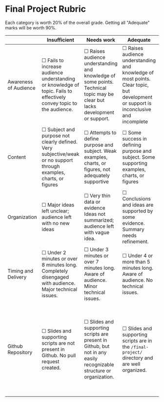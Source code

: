 # Final Project Rubric

Each category is worth 20% of the overall grade.  Getting all "Adequate" marks will be worth 90%.

||Insufficient|Needs work|Adequate|Exemplary|
|---|---|---|---|---|
|Awareness of Audience|☐ Fails to increase audience understanding or knowledge of topic. Fails to effectively convey topic to the audience. |☐ Raises audience understanding and knowledge of some points. Technical topic may be clear but lacks development or support.|☐ Raises audience understanding and knowledge of most points. Clear topic, but development or support is inconclusive and incomplete|☐ Significantly increases audience understanding and knowledge of topic. Effectively conveys the technical topic to an audience|
|Content|☐ Subject and purpose not clearly defined. Very subjective/weak or no support through examples, charts, or figures|☐ Attempts to define purpose and subject. Weak examples, charts, or figures, not adequately supportive|☐ Some success in defining purpose and subject. Some supporting examples, charts, or figures|☐ Clear purpose and subject. Pertinent objective examples, charts, or figures|
|Organization|☐ Major ideas left unclear; audience left with no new ideas|☐ Very thin data or evidence Ideas not summarized; audience left with vague idea.|☐ Conclusions and ideas are  supported by some evidence. Summary needs refinement.|☐ Conclusions/ideas are supported by ample evidence. Major ideas are summarized; audience has full understanding of position.|
|Timing and Delivery|☐ Under 2 minutes or over 8 minutes long. Completely disengaged with audience. Major technical issues.|☐ Under 3 minutes or over 7 minutes long. Aware of audience. Minor technical issues.|☐ Under 4 or more than 5 minutes long. Aware of audience. No technical issues.|☐ Between 4 and 5 minutes long. Interacts with audience. No technical issues.|
|Github Repository|☐ Slides and supporting scripts are not present in Github. No pull request created.|☐ Slides and supporting scripts are present in Github, but not in any easily recognizable structure or organization.|☐ Slides and supporting scripts are in the `/final-project/` directory and are well organized.|☐ Slides and supporting scripts are in the `/final-project/` directory and are well organized. A `README.md` file exists with a summary of the project, description of every file in the folder, and a quick guide on running the code.|
